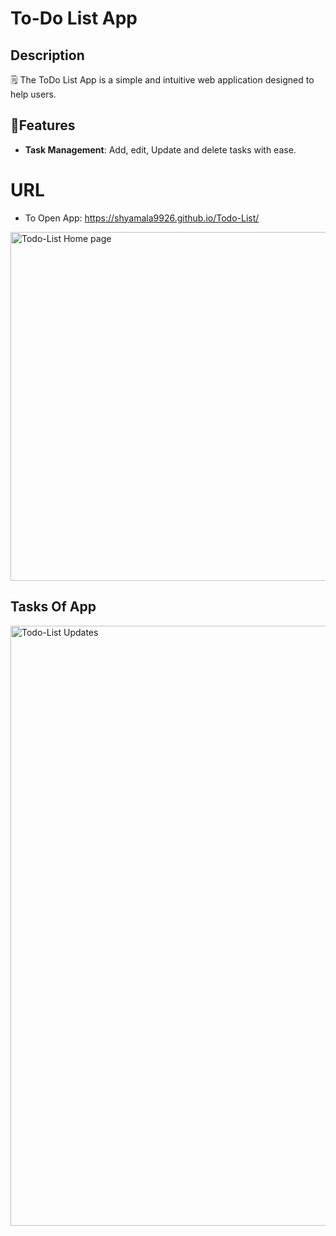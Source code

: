  # To-Do List App 

 ## **Description**
🗒️ The ToDo List App is a simple and intuitive web application designed to help users.
 
## 🌟**Features**
- **Task Management**: Add, edit, Update and delete tasks with ease.
# URL
- To Open App: https://shyamala9926.github.io/Todo-List/
  
<img width="558" alt="Todo-List Home page" src="https://github.com/user-attachments/assets/16d0e406-e9f6-4f36-948a-d573f8a75b41" />

## Tasks Of App
<img width="960" alt="Todo-List Updates" src="https://github.com/user-attachments/assets/1efd51cf-860c-407d-8ca0-306b14914ae3" />


